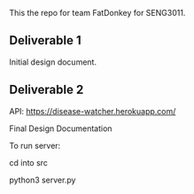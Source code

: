 This the repo for team FatDonkey for SENG3011.

## Deliverable 1 

Initial design document.

## Deliverable 2 

API: https://disease-watcher.herokuapp.com/

Final Design Documentation 

To run server:

cd into src 

python3 server.py 

